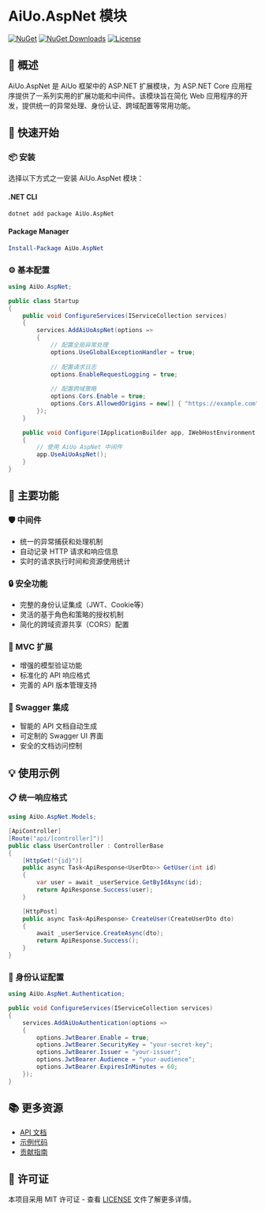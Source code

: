 # AiUo.AspNet 模块

[![NuGet](https://img.shields.io/nuget/v/AiUo.AspNet.svg)](https://www.nuget.org/packages/AiUo.AspNet)
[![NuGet Downloads](https://img.shields.io/nuget/dt/AiUo.AspNet.svg)](https://www.nuget.org/packages/AiUo.AspNet)
[![License](https://img.shields.io/github/license/AiUo/AiUo.svg)](https://github.com/AiUo/AiUo/blob/main/LICENSE)

## 📖 概述

AiUo.AspNet 是 AiUo 框架中的 ASP.NET 扩展模块，为 ASP.NET Core 应用程序提供了一系列实用的扩展功能和中间件。该模块旨在简化 Web 应用程序的开发，提供统一的异常处理、身份认证、跨域配置等常用功能。

## 🚀 快速开始

### 📦 安装

选择以下方式之一安装 AiUo.AspNet 模块：

#### .NET CLI

```bash
dotnet add package AiUo.AspNet
```

#### Package Manager

```powershell
Install-Package AiUo.AspNet
```

### ⚙️ 基本配置

```csharp
using AiUo.AspNet;

public class Startup
{
    public void ConfigureServices(IServiceCollection services)
    {
        services.AddAiUoAspNet(options =>
        {
            // 配置全局异常处理
            options.UseGlobalExceptionHandler = true;
            
            // 配置请求日志
            options.EnableRequestLogging = true;
            
            // 配置跨域策略
            options.Cors.Enable = true;
            options.Cors.AllowedOrigins = new[] { "https://example.com" };
        });
    }

    public void Configure(IApplicationBuilder app, IWebHostEnvironment env)
    {
        // 使用 AiUo AspNet 中间件
        app.UseAiUoAspNet();
    }
}
```

## 🎯 主要功能

### 🛡️ 中间件
- 统一的异常捕获和处理机制
- 自动记录 HTTP 请求和响应信息
- 实时的请求执行时间和资源使用统计

### 🔒 安全功能
- 完整的身份认证集成（JWT、Cookie等）
- 灵活的基于角色和策略的授权机制
- 简化的跨域资源共享（CORS）配置

### 🔌 MVC 扩展
- 增强的模型验证功能
- 标准化的 API 响应格式
- 完善的 API 版本管理支持

### 📝 Swagger 集成
- 智能的 API 文档自动生成
- 可定制的 Swagger UI 界面
- 安全的文档访问控制

## 💡 使用示例

### 📋 统一响应格式

```csharp
using AiUo.AspNet.Models;

[ApiController]
[Route("api/[controller]")]
public class UserController : ControllerBase
{
    [HttpGet("{id}")]
    public async Task<ApiResponse<UserDto>> GetUser(int id)
    {
        var user = await _userService.GetByIdAsync(id);
        return ApiResponse.Success(user);
    }

    [HttpPost]
    public async Task<ApiResponse> CreateUser(CreateUserDto dto)
    {
        await _userService.CreateAsync(dto);
        return ApiResponse.Success();
    }
}
```

### 🔐 身份认证配置

```csharp
using AiUo.AspNet.Authentication;

public void ConfigureServices(IServiceCollection services)
{
    services.AddAiUoAuthentication(options =>
    {
        options.JwtBearer.Enable = true;
        options.JwtBearer.SecurityKey = "your-secret-key";
        options.JwtBearer.Issuer = "your-issuer";
        options.JwtBearer.Audience = "your-audience";
        options.JwtBearer.ExpiresInMinutes = 60;
    });
}
```

## 📚 更多资源

- [API 文档](https://docs.aiuo.com/api/aspnet)
- [示例代码](https://github.com/AiUo/AiUo/tree/main/samples/AspNet)
- [贡献指南](https://github.com/AiUo/AiUo/blob/main/CONTRIBUTING.md)

## 📄 许可证

本项目采用 MIT 许可证 - 查看 [LICENSE](https://github.com/AiUo/AiUo/blob/main/LICENSE) 文件了解更多详情。